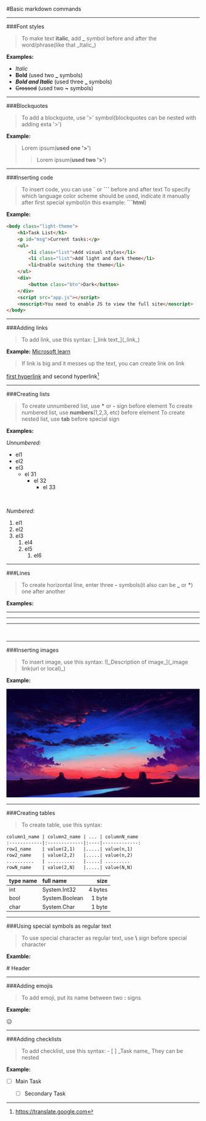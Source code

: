 #Basic markdown commands


---

###Font styles

>To make text __italic__, add __\___ symbol before and after the word/phrase(like that \_Italic\_)

__Examples:__

* _Italic_
* __Bold__ (used two __\___ symbols)
* ___Bold and Italic___ (used three __\___ symbols)
* ~~Crossed~~ (used two __~__ symbols)

---

###Blockquotes
>To add a blockquote, use '>' symbol(blockquotes can be nested with adding exta '>')

__Example:__
>Lorem ipsum(__used one '>'__)
>>Lorem ipsum(__used two '>'__)

---

###Inserting code

>To insert code, you can use __\`__ or __\```__ before and after text
To specify which language color scheme should be used, indicate it manually after first special symbol(in this example:     __```html__) 

__Example:__
```html
<body class="light-theme">
    <h1>Task List</h1>
    <p id="msg">Current tasks:</p>
    <ul>
        <li class="list">Add visual styles</li>
        <li class="list">Add light and dark theme</li>
        <li>Enable switching the theme</li>
    </ul>
    <div>
        <button class="btn">Dark</button>
    </div>
    <script src="app.js"></script>
    <noscript>You need to enable JS to view the full site</noscript>
</body>
```

---

###Adding links

>To add link, use this syntax: \[\_link text_](\_link_)

__Example:__
[Microsoft learn](https://learn.microsoft.com/)

>If link is big and it messes up the text, you can create link on link

[first hyperlink][1] and second hyperlink[^2] 

[1]: https://www.google.com
[^2]: https://translate.google.com
---

###Creating lists

>To create unnumbered list, use __*__ or __-__ sign before element
To create numbered list, use __numbers__(1,2,3, etc) before element
To create nested list, use __tab__ before special sign  


__Examples:__

_Unnumbered:_

* el1
* el2
* el3
    * el 31
        * el 32
            * el 33

<br>

_Numbered:_
1. el1
2. el2
3. el3
    1. el4
    2. el5
        1. el6
            
---
###Lines

>To create horizontal line, enter three __-__ symbols(it also can be __\___ or __*__) one after another

__Examples:__

---
___

***
<br>

---

###Inserting images

>To insert image, use this syntax: ![\_Description of image_](\_image link(url or local)_)


__Example:__

![inserting image](1.jpg)

---

###Creating tables

>To create table, use this syntax:
```
column1_name | column2_name | ... | columnN_name
:------------|:-------------|:----|-------------:
row1_name    | value(2,1)   |.....| value(n,1)
row2_name    | value(2,2)   |.....| value(n,2)
..........   | ..........   |.....| .........
rowN_name    | value(2,N)   |.....| value(N,N)
```

type name | full name     | size
:---------|:--------------|-----:
int       | System.Int32  |4 bytes
bool      | System.Boolean|1 byte
char      | System.Char   | 1 byte

---

###Using special symbols as regular text

>To use special character as regular text, use __\\__ sign before special character

__Examble:__

\# Header

---

###Adding emojis

>To add emoji, put its name between two __:__ signs

__Example:__

:expressionless:

---

###Adding checklists

>To add checklist, use this syntax: - [ ] \_Task name_
They can be nested

__Example:__
- [ ] Main Task
    - [ ] Secondary Task



